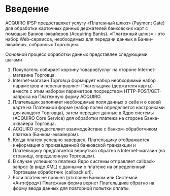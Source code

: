 # Введение

ACQUIRO IPSP предоставляет услугу «Платежный шлюз» (Payment Gate) для обработки карточных
данных держателей банковских карт с помощью Банков-эквайеров (Acquiring Banks). «Платежный
шлюз» - это набор Web-сервисов, необходимых для передачи данных в Банки-эквайеры, собранных
Торговцем.

Основной процесс обработки данных представлен следующими шагами

1. Покупатель собирает корзину товаров/услуг на стороне Internet-магазина Торговца.
2. Internet-магазин Торговца формирует набор необходимый набор параметров и перенаправляет Плательщика
(держателя карты) вместе с этим набором параметров
посредством HTTP-POST/GET-запроса на Платежную форму ACQUIRO.
3. Плательщик заполняет необходимые поля данных о себе и о своей карте на Платежной форме
(набор полей определяется настройками для каждого Торговца), затем передает данные в Ядро системы (ACQUIRO
Core Service) для обработки платежа на стороне Банка-эквайера Торговца.
4. ACQUIRO осуществляет взаимодействие с банком-обработчиком платежа (Банком-эквайером).
5. Когда платеж успешно завершен, Плательщику отображается информация о произведенной банковской транзакции и
Плательщику предлагается вернуться обратно в Internet-магазин (на
    страницу, определенную Торговцем).
6. В случае успешного платежа Ядро системы отправляет callback-запрос (в виде XML) с данными
    о платеже на определенный Торговцем обработчик (callback url).
7. Если платеж не прошел (отклонен Банком или Системой «Антифрод») Платежная форма вернет
    Плательщика обратно на форму ввода данных для повторной попытки оплаты.
